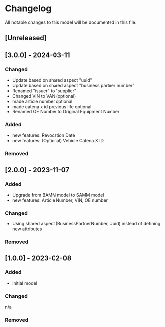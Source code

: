 # Changelog
All notable changes to this model will be documented in this file.

## [Unreleased]

## [3.0.0] - 2024-03-11

### Changed
- Update based on shared aspect "uuid"
- Update based on shared aspect "business partner number"
- Renamed "issuer" to "supplier"
- Changed VIN to VAN (optional)
- made article number optional
- made catena x id previous life optional
- Renamed OE Number to Original Equipment Number

### Added
- new features: Revocation Date
- new features: (Optional) Vehicle Catena X ID

### Removed


## [2.0.0] - 2023-11-07
### Added
- Upgrade from BAMM model to SAMM model
- new features: Article Number, VIN, OE number

### Changed
- Using shared aspect (BusinessPartnerNumber, Uuid) instead of defining new attributes

### Removed

## [1.0.0] - 2023-02-08
### Added
- initial model

### Changed
n/a

### Removed
